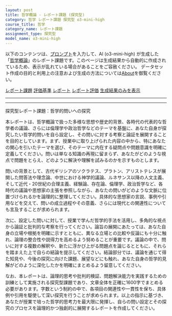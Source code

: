 ```yaml
---
layout: post
title: 哲学概論 - レポート課題 (探究型)
category: 哲学 レポート課題 探究型 o3-mini-high
course_title: 哲学
category_name: レポート課題
assignment_type: 探究型
model_name: o3-mini-high
---
```


以下のコンテンツは、[プロンプト](https://github.com/takedatoshiyuki/synthetic_assignments/tree/main/generated/哲学/o3-mini-high/prompt_レポート課題-探究型.md)を入力して、AI (o3-mini-high) が生成した「[哲学概論](/contents/哲学/)」のレポート課題です。このページは生成結果から自動的に作成されているため、表示が乱れている場合があることをご容赦ください。
データセット作成の目的と利用上の注意および生成の方法については[About](/About)を御覧ください。

[レポート課題](../レポート課題-探究型)
[評価基準](../評価基準-探究型)
[レポート](../レポート-探究型)
[レポート評価](../レポート評価-探究型)
[生成結果のみを表示](https://github.com/takedatoshiyuki/synthetic_assignments/tree/main/generated/哲学/o3-mini-high/レポート課題-探究型.md)
  

***
***
  
探究型レポート課題：哲学的問いへの探究

本レポートは、哲学概論で扱った多様な思想や歴史的背景、各時代の代表的な哲学者の議論、さらには倫理学や政治哲学などのテーマを基盤に、あなた自身が探究したい哲学的問いを自ら設定し、その問いに対する考察と論証を展開することを目的としています。まず、授業中に取り上げられた内容の中から、特にあなたの関心を引いたテーマを選び、そのテーマに内在する疑問点や問題意識を明確に定義してください。問いは単なる知識の再現に留まらず、あなたがどのような視点で問題をとらえ、どのように解決や理解を試みるのかを示すものとします。

問いの背景として、古代ギリシアのソクラテス、プラトン、アリストテレスが展開した問答法や理念論、中世における神学的議論、ルネサンス以降の人文主義、そして近代・20世紀の合理主義、経験論、存在論、倫理学、政治哲学など、各時代の議論や思想家の主張を参照しながら、あなたの問いがどのような文脈に位置づけられるかを論理的に整理してください。具体的な思想家の言説、事例や引用などを交えて、問いの成立過程やその意義、さらには現代との関連性についても言及することが求められます。

次に、設定した問いに対して、授業で学んだ哲学的手法を活用し、多角的な視点から論証と批判的な考察を行ってください。論旨の展開にあたっては、あなた自身の立場や根拠を明確に示すとともに、異なる立場との比較や反論にも十分に触れ、論理の整合性や説得力を高めるよう努めることが重要です。議論の中で、問いに対する複数の解釈や、新たに浮かび上がる問題点を論じるとともに、それらを踏まえた上で自らの結論を提示してください。結論部分では、議論を通じて得た知見や、今後の探究に向けた課題、展望などにも触れ、あなた自身の哲学的見解がどのように深化したかを明確にまとめるよう留意してください。

なお、本レポートは、論理的思考や批判的検証、問題解決能力を実践するための訓練として実施される探究型課題であり、文章全体を正確に1600字でまとめる必要があります。字数という制約の中で、各項目の関連性や一貫性を保ち、具体例や引用を駆使して深い探究を行うことが求められます。以上の指示に基づき、あなたが授業で培った哲学的思考力を最大限に発揮し、自らの問い設定とその探究のプロセスを論理的かつ独創的に展開するレポートを作成してください。
